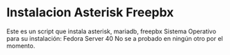 # Instalacion Asterisk Freepbx

Este es un script que instala asterisk, mariadb, freepbx
Sistema Operativo para su instalación: Fedora Server 40
No se a probado en ningún otro por el momento.
